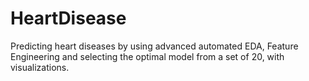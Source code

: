 # HeartDisease
Predicting heart diseases by using advanced automated EDA, Feature Engineering  and selecting the optimal model from a set of 20, with visualizations.
